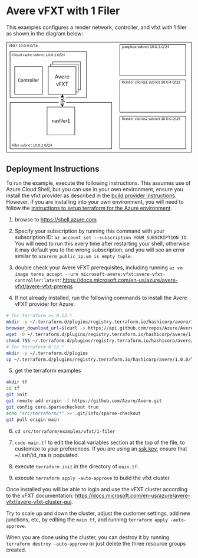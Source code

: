# Avere vFXT with 1 Filer

This examples configures a render network, controller, and vfxt with 1 filer as shown in the diagram below:

![The architecture](../../../../../docs/images/terraform/1filer.png)

## Deployment Instructions

To run the example, execute the following instructions.  This assumes use of Azure Cloud Shell, but you can use in your own environment, ensure you install the vfxt provider as described in the [build provider instructions](../../../providers/terraform-provider-avere#build-the-terraform-provider-binary).  However, if you are installing into your own environment, you will need to follow the [instructions to setup terraform for the Azure environment](https://docs.microsoft.com/en-us/azure/terraform/terraform-install-configure).

1. browse to https://shell.azure.com

2. Specify your subscription by running this command with your subscription ID:  ```az account set --subscription YOUR_SUBSCRIPTION_ID```.  You will need to run this every time after restarting your shell, otherwise it may default you to the wrong subscription, and you will see an error similar to `azurerm_public_ip.vm is empty tuple`.

3. double check your Avere vFXT prerequisites, including running `az vm image terms accept --urn microsoft-avere:vfxt:avere-vfxt-controller:latest`: https://docs.microsoft.com/en-us/azure/avere-vfxt/avere-vfxt-prereqs

4. If not already installed, run the following commands to install the Avere vFXT provider for Azure:
```bash
# for terraform >= 0.13.*
mkdir -p ~/.terraform.d/plugins/registry.terraform.io/hashicorp/avere/1.0.0/linux_amd64
browser_download_url=$(curl -s https://api.github.com/repos/Azure/Avere/releases/latest | jq -r .assets[0].browser_download_url)
wget -O ~/.terraform.d/plugins/registry.terraform.io/hashicorp/avere/1.0.0/linux_amd64/terraform-provider-avere_v1.0.0 $browser_download_url
chmod 755 ~/.terraform.d/plugins/registry.terraform.io/hashicorp/avere/1.0.0/linux_amd64/terraform-provider-avere_v1.0.0
# for terraform 0.12.*
mkdir -p ~/.terraform.d/plugins
cp ~/.terraform.d/plugins/registry.terraform.io/hashicorp/avere/1.0.0/linux_amd64/terraform-provider-avere_v1.0.0 ~/.terraform.d/plugins
```

5. get the terraform examples
```bash
mkdir tf
cd tf
git init
git remote add origin -f https://github.com/Azure/Avere.git
git config core.sparsecheckout true
echo "src/terraform/*" >> .git/info/sparse-checkout
git pull origin main
```

6. `cd src/terraform/examples/vfxt/1-filer`

7. `code main.tf` to edit the local variables section at the top of the file, to customize to your preferences.  If you are using an [ssk key](https://docs.microsoft.com/en-us/azure/virtual-machines/linux/mac-create-ssh-keys), ensure that ~/.ssh/id_rsa is populated.

8. execute `terraform init` in the directory of `main.tf`.

9. execute `terraform apply -auto-approve` to build the vfxt cluster

Once installed you will be able to login and use the vFXT cluster according to the vFXT documentation: https://docs.microsoft.com/en-us/azure/avere-vfxt/avere-vfxt-cluster-gui.

Try to scale up and down the cluster, adjust the customer settings, add new junctions, etc, by editing the `main.tf`, and running `terraform apply -auto-approve`.

When you are done using the cluster, you can destroy it by running `terraform destroy -auto-approve` or just delete the three resource groups created.